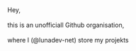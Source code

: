 <br>Hey,</br>
<br>this is an unofficiall Github organisation,</br>
<br>where I (@lunadev-net) store my projekts</br>
